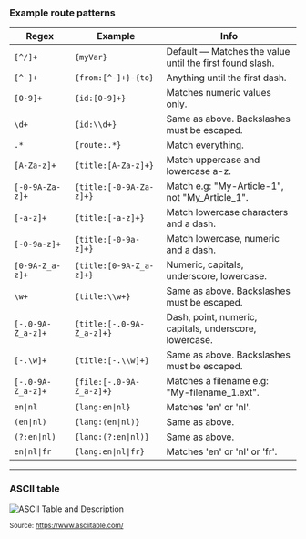 ### Example route patterns

Regex             | Example                   | Info
------------------|---------------------------|---------------------------------------------------------
`[^/]+`           | `{myVar}`                 | Default — Matches the value until the first found slash.
`[^-]+`           | `{from:[^-]+}-{to}`       | Anything until the first dash.
`[0-9]+`          | `{id:[0-9]+}`             | Matches numeric values only.
`\d+`             | `{id:\\d+}`               | Same as above. Backslashes must be escaped.
`.*`              | `{route:.*}`              | Match everything.
`[A-Za-z]+`       | `{title:[A-Za-z]+}`       | Match uppercase and lowercase a-z.
`[-0-9A-Za-z]+`   | `{title:[-0-9A-Za-z]+}`   | Match e.g: "My-Article-1", not "My_Article_1".
`[-a-z]+`         | `{title:[-a-z]+}`         | Match lowercase characters and a dash.
`[-0-9a-z]+`      | `{title:[-0-9a-z]+}`      | Match lowercase, numeric and a dash.
`[0-9A-Z_a-z]+`   | `{title:[0-9A-Z_a-z]+}`   | Numeric, capitals, underscore, lowercase.
`\w+`             | `{title:\\w+}`            | Same as above. Backslashes must be escaped.
`[-.0-9A-Z_a-z]+` | `{title:[-.0-9A-Z_a-z]+}` | Dash, point, numeric, capitals, underscore, lowercase.
`[-.\w]+`         | `{title:[-.\\w]+}`        | Same as above. Backslashes must be escaped.
`[-.0-9A-Z_a-z]+` | `{file:[-.0-9A-Z_a-z]+}`  | Matches a filename e.g: "My-filename_1.ext".
`en\|nl`          | `{lang:en\|nl}`           | Matches 'en' or 'nl'.
`(en\|nl)`        | `{lang:(en\|nl)}`         | Same as above.
`(?:en\|nl)`      | `{lang:(?:en\|nl)}`       | Same as above.
`en\|nl\|fr`      | `{lang:en\|nl\|fr}`       | Matches 'en' or 'nl' or 'fr'.

---

### ASCII table

![ASCII Table and Description](https://www.asciitable.com/index/asciifull.gif)

<sup>Source: https://www.asciitable.com/</sup>
